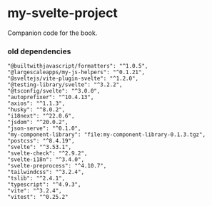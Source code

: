 # my-svelte-project

Companion code for the book.

### old dependencies
    "@builtwithjavascript/formatters": "^1.0.5",
    "@largescaleapps/my-js-helpers": "^0.1.21",
    "@sveltejs/vite-plugin-svelte": "^1.2.0",
    "@testing-library/svelte": "^3.2.2",
    "@tsconfig/svelte": "^3.0.0",
    "autoprefixer": "^10.4.13",
    "axios": "^1.1.3",
    "husky": "^8.0.2",
    "i18next": "^22.0.6",
    "jsdom": "^20.0.2",
    "json-serve": "^0.1.0",
    "my-component-library": "file:my-component-library-0.1.3.tgz",
    "postcss": "^8.4.19",
    "svelte": "^3.53.1",
    "svelte-check": "^2.9.2",
    "svelte-i18n": "^3.4.0",
    "svelte-preprocess": "^4.10.7",
    "tailwindcss": "^3.2.4",
    "tslib": "^2.4.1",
    "typescript": "^4.9.3",
    "vite": "^3.2.4",
    "vitest": "^0.25.2"
